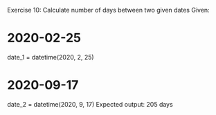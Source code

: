 Exercise 10: Calculate number of days between two given dates
Given:

# 2020-02-25

date_1 = datetime(2020, 2, 25)

# 2020-09-17

date_2 = datetime(2020, 9, 17)
Expected output:
205 days
